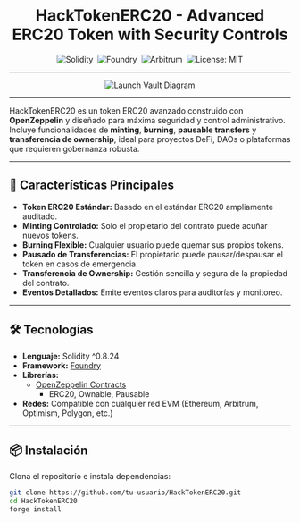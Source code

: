 
<div align="center">
  
# HackTokenERC20 - Advanced ERC20 Token with Security Controls  

![Solidity](https://img.shields.io/badge/SOLIDITY-0.8.24-2C2C2C?style=for-the-badge&logo=solidity)&nbsp;
![Foundry](https://img.shields.io/badge/FOUNDRY-Framework-FFB800?style=for-the-badge)&nbsp;
![Arbitrum](https://img.shields.io/badge/ARBITRUM-Network-28A0F0?style=for-the-badge)&nbsp;
![License: MIT](https://img.shields.io/badge/LICENSE-MIT-yellow?style=for-the-badge)

---

![Launch Vault Diagram](a58a5b20-1188-4886-ade5-4471199cba16.png)

</div>

---



HackTokenERC20 es un token ERC20 avanzado construido con **OpenZeppelin** y diseñado para máxima seguridad y control administrativo. Incluye funcionalidades de **minting**, **burning**, **pausable transfers** y **transferencia de ownership**, ideal para proyectos DeFi, DAOs o plataformas que requieren gobernanza robusta.  

---

## 🚀 Características Principales  
- **Token ERC20 Estándar:** Basado en el estándar ERC20 ampliamente auditado.  
- **Minting Controlado:** Solo el propietario del contrato puede acuñar nuevos tokens.  
- **Burning Flexible:** Cualquier usuario puede quemar sus propios tokens.  
- **Pausado de Transferencias:** El propietario puede pausar/despausar el token en casos de emergencia.  
- **Transferencia de Ownership:** Gestión sencilla y segura de la propiedad del contrato.  
- **Eventos Detallados:** Emite eventos claros para auditorías y monitoreo.  

---

## 🛠 Tecnologías  
- **Lenguaje:** Solidity ^0.8.24  
- **Framework:** [Foundry](https://book.getfoundry.sh/)  
- **Librerías:**  
  - [OpenZeppelin Contracts](https://github.com/OpenZeppelin/openzeppelin-contracts)  
    - ERC20, Ownable, Pausable  
- **Redes:** Compatible con cualquier red EVM (Ethereum, Arbitrum, Optimism, Polygon, etc.)  

---

## 📦 Instalación  
Clona el repositorio e instala dependencias:  

```bash
git clone https://github.com/tu-usuario/HackTokenERC20.git
cd HackTokenERC20
forge install
